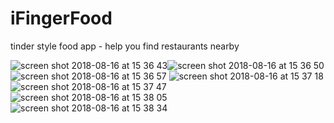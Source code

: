 # iFingerFood

tinder style food app - help you find restaurants nearby


![screen shot 2018-08-16 at 15 36 43](https://user-images.githubusercontent.com/34969793/44209934-94843680-a16d-11e8-9c1e-4c44d89ed179.png)![screen shot 2018-08-16 at 15 36 50](https://user-images.githubusercontent.com/34969793/44209938-99e18100-a16d-11e8-94af-4d9969df5bc2.png)
![screen shot 2018-08-16 at 15 36 57](https://user-images.githubusercontent.com/34969793/44209941-9ea63500-a16d-11e8-811b-e18228161333.png)
![screen shot 2018-08-16 at 15 37 18](https://user-images.githubusercontent.com/34969793/44209946-a49c1600-a16d-11e8-9222-238a520e9144.png)
![screen shot 2018-08-16 at 15 37 47](https://user-images.githubusercontent.com/34969793/44209951-a960ca00-a16d-11e8-974b-704e67a70c16.png)
![screen shot 2018-08-16 at 15 38 05](https://user-images.githubusercontent.com/34969793/44209958-ae257e00-a16d-11e8-82f5-3d0802012c13.png)
![screen shot 2018-08-16 at 15 38 34](https://user-images.githubusercontent.com/34969793/44209962-b1b90500-a16d-11e8-860d-30c43817402c.png)

